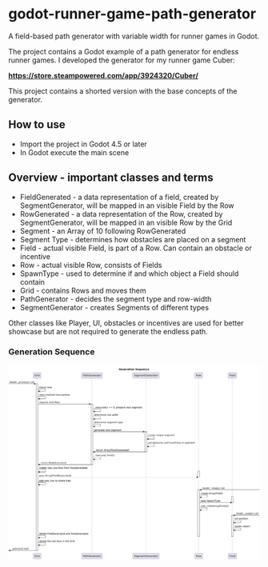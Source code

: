 # godot-runner-game-path-generator
A field-based path generator with variable width for runner games in Godot.

The project contains a Godot example of a path generator for endless runner games.
I developed the generator for my runner game Cuber:

**https://store.steampowered.com/app/3924320/Cuber/**

This project contains a shorted version with the base concepts of the generator.

## How to use
 - Import the project in Godot 4.5 or later
 - In Godot execute the main scene

## Overview - important classes and terms
 - FieldGenerated - a data representation of a field, created by SegmentGenerator, will be mapped in an visible Field by the Row
 - RowGenerated - a data representation of the Row, created by SegmentGenerator, will be mapped in an visible Row by the Grid
 - Segment - an Array of 10 following RowGenerated
 - Segment Type - determines how obstacles are placed on a segment
 - Field - actual visible Field, is part of a Row. Can contain an obstacle or incentive
 - Row - actual visible Row, consists of Fields
 - SpawnType - used to determine if and which object a Field should contain
 - Grid - contains Rows and moves them
 - PathGenerator - decides the segment type and row-width
 - SegmentGenerator - creates Segments of different types

Other classes like Player, UI, obstacles or incentives are used for better showcase but are not required to generate the endless path.

### Generation Sequence

![Sequence](sequence.png)